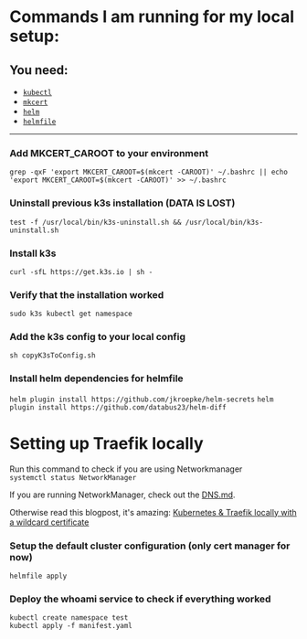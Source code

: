 # Commands I am running for my local setup:

## **You need:**

- [`kubectl`](https://kubernetes.io/docs/tasks/tools/)
- [`mkcert`](https://github.com/FiloSottile/mkcert#installation)
- [`helm`](https://helm.sh/docs/intro/install/#through-package-managers)
- [`helmfile`](https://github.com/roboll/helmfile#installation)

---

### **Add MKCERT_CAROOT to your environment**

`grep -qxF 'export MKCERT_CAROOT=$(mkcert -CAROOT)' ~/.bashrc || echo 'export MKCERT_CAROOT=$(mkcert -CAROOT)' >> ~/.bashrc`

### **Uninstall previous k3s installation (DATA IS LOST)**

`test -f /usr/local/bin/k3s-uninstall.sh && /usr/local/bin/k3s-uninstall.sh`

### **Install k3s**

`curl -sfL https://get.k3s.io | sh -`

### **Verify that the installation worked**

`sudo k3s kubectl get namespace`

### **Add the k3s config to your local config**

`sh copyK3sToConfig.sh`

### Install helm dependencies for helmfile

`helm plugin install https://github.com/jkroepke/helm-secrets`
`helm plugin install https://github.com/databus23/helm-diff`

# Setting up Traefik locally

Run this command to check if you are using Networkmanager  
`systemctl status NetworkManager`

If you are running NetworkManager, check out the [DNS.md](./DNS.md).

Otherwise read this blogpost, it's amazing: [Kubernetes & Traefik locally with a wildcard certificate](https://medium.com/localz-engineering/kubernetes-traefik-locally-with-a-wildcard-certificate-e15219e5255d)

### Setup the default cluster configuration (only cert manager for now)

`helmfile apply`

### Deploy the whoami service to check if everything worked

```
kubectl create namespace test
kubectl apply -f manifest.yaml
```
